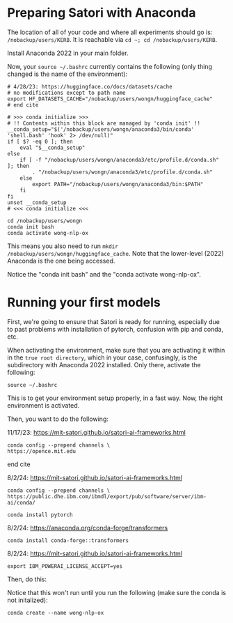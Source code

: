 # Preparing Satori with Anaconda

The location of all of your code and where all experiments should go is: `/nobackup/users/KERB`. It is reachable via `cd ~; cd /nobackup/users/KERB`.

Install Anaconda 2022 in your main folder.

Now, your `source ~/.bashrc` currently contains the following (only thing changed is the name of the environment):

```
# 4/28/23: https://huggingface.co/docs/datasets/cache
# no modifications except to path name
export HF_DATASETS_CACHE="/nobackup/users/wongn/huggingface_cache"
# end cite

# >>> conda initialize >>>
# !! Contents within this block are managed by 'conda init' !!
__conda_setup="$('/nobackup/users/wongn/anaconda3/bin/conda' 'shell.bash' 'hook' 2> /dev/null)"
if [ $? -eq 0 ]; then
    eval "$__conda_setup"
else
    if [ -f "/nobackup/users/wongn/anaconda3/etc/profile.d/conda.sh" ]; then
        . "/nobackup/users/wongn/anaconda3/etc/profile.d/conda.sh"
    else
        export PATH="/nobackup/users/wongn/anaconda3/bin:$PATH"
    fi
fi
unset __conda_setup
# <<< conda initialize <<<

cd /nobackup/users/wongn
conda init bash
conda activate wong-nlp-ox
```

This means you also need to run `mkdir /nobackup/users/wongn/huggingface_cache`. Note that the lower-level (2022) Anaconda is the one being accessed.

Notice the "conda init bash" and the "conda activate wong-nlp-ox".

# Running your first models

First, we're going to ensure that Satori is ready for running, especially due to past problems with installation of pytorch, confusion with pip and conda, etc.

When activating the environment, make sure that you are activating it within in the ```true root directory```, which in your case, confusingly, is the subdirectory with Anaconda 2022 installed. Only there, activate the following:

```source ~/.bashrc```

This is to get your environment setup properly, in a fast way. Now, the right environment is activated.

Then, you want to do the following:

11/17/23: https://mit-satori.github.io/satori-ai-frameworks.html
```
conda config --prepend channels \
https://opence.mit.edu
```
end cite

8/2/24: https://mit-satori.github.io/satori-ai-frameworks.html
```
conda config --prepend channels \
https://public.dhe.ibm.com/ibmdl/export/pub/software/server/ibm-ai/conda/
```
```
conda install pytorch
```
8/2/24: https://anaconda.org/conda-forge/transformers
```
conda install conda-forge::transformers
```
8/2/24: https://mit-satori.github.io/satori-ai-frameworks.html
```
export IBM_POWERAI_LICENSE_ACCEPT=yes
```

Then, do this:

Notice that this won't run until you run the following (make sure the conda is not initalized):

```conda create --name wong-nlp-ox```



